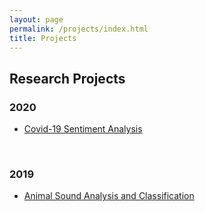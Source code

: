 ```yaml
---
layout: page
permalink: /projects/index.html
title: Projects
---
```


## Research Projects


### 2020

- [Covid-19 Sentiment Analysis](https://qiangyangcs.github.io/projects/covid-19)

<br>

### 2019

- [Animal Sound Analysis and Classification](https://qiangyangcs.github.io/projects/animal_sound)

<br>

<script src="/assets/js/vanilla-back-to-top.min.js"></script>
<script>addBackToTop()</script>
